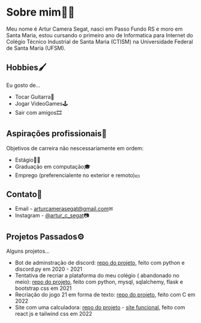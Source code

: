 # Sobre mim🙋‍♂️
 
Meu nome é Artur Camera Segat, nasci em Passo Fundo RS e moro em Santa Maria, estou cursando o primeiro ano de Informatica para Internet do Colégio Técnico Industrial de Santa Maria (CTISM) na Universidade Federal de Santa Maria (UFSM).
 
 ## Hobbies🖌️
 
 Eu gosto de...
 
 - Tocar Guitarra🎸
 - Jogar VideoGames🕹️ 
 - Sair com amigos🎞️

## Aspirações profissionais💼

Objetivos de carreira não nescessariamente em ordem:

- Estágio👨‍💻
- Graduação em computação🎓
- Emprego (preferencialente no exterior e  remoto)💵

## Contato📢

- Email - <arturcamerasegat@gmail.com>✉
- Instagram - [@artur_c_segat](https://www.instagram.com/artur_c_segat/)📷

## Projetos Passados⚙️

Alguns projetos...

- Bot de adminstração de discord: [repo do projeto](https://github.com/ArturCSegat/PeConcoBot-V2.0), feito com python e discord.py em 2020 - 2021
- Tentativa de recriar a plataforma do meu colégio ( abandonado no meio): [repo do projeto](https://github.com/ArturCSegat/PlataCopia), feito com python, mysql, sqlalchemy, flask e bootstrap css em 2021
- Recriação do jogo 21 em forma de texto: [repo do projeto](https://github.com/ArturCSegat/BlackJackC), feito com C em 2022
- Site com uma calculadora: [repo do projeto](https://github.com/ArturCSegat/CalcReact) - [site funcional](https://calc-site.herokuapp.com), feito com react js e tailwind css em 2022
